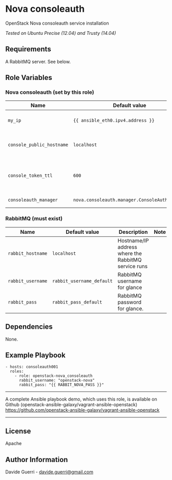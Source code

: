 Nova consoleauth
=========

OpenStack Nova consoleauth service installation

_Tested on Ubuntu Precise (12.04) and Trusty (14.04)_

Requirements
------------

A RabbitMQ server. See below.

Role Variables
--------------
### Nova consoleauth (set by this role)

| Name | Default value | Description | Note |
|---  |---  |---  |--- |
| `my_ip` | `{{ ansible_eth0.ipv4.address }}` | Management IP for nova-consoleauth ||
| `console_public_hostname` | `localhost` | Publicly visible name for this console host ||
| `console_token_ttl` | `600` | How many seconds before deleting tokens ||
| `consoleauth_manager` | `nova.consoleauth.manager.ConsoleAuthManager` | Manager for console auth ||


### RabbitMQ (must exist)

| Name | Default value | Description | Note |
|---  |---  |---  |--- |
| `rabbit_hostname` | `localhost` | Hostname/IP address where the RabbitMQ service runs ||
| `rabbit_username` | `rabbit_username_default` | RabbitMQ username for glance ||
| `rabbit_pass` | `rabbit_pass_default` | RabbitMQ password for glance. ||


Dependencies
------------

None.

Example Playbook
----------------

    - hosts: consoleauth001
      roles:
        - role: openstack-nova_consoleauth
          rabbit_username: "openstack-nova"
          rabbit_pass: "{{ RABBIT_NOVA_PASS }}"

---

A complete Ansible playbook demo, which uses this role, is available on Github (openstack-ansible-galaxy/vagrant-ansible-openstack) <https://github.com/openstack-ansible-galaxy/vagrant-ansible-openstack>

---


License
-------

Apache

Author Information
------------------

Davide Guerri - davide.guerri@gmail.com
